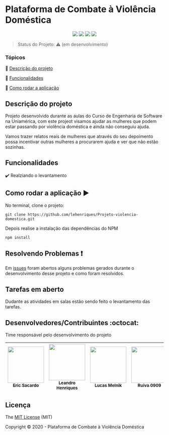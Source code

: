 <h1>Plataforma de Combate à Violência Doméstica</h1> 

<p align="center">
  <img src="https://img.shields.io/static/v1?label=react&message=framework&color=blue&style=for-the-badge&logo=REACT"/>
  <img src="http://img.shields.io/static/v1?label=License&message=MIT&color=green&style=for-the-badge"/>
  <img src="http://img.shields.io/static/v1?label=TESTES&message=%3E0&color=GREEN&style=for-the-badge"/>
   <img src="http://img.shields.io/static/v1?label=STATUS&message=EM%20DESENVOLVIMENTO&color=RED&style=for-the-badge"/>
   
</p>

> Status do Projeto: :warning: (em desenvolvimento)

### Tópicos 

:small_blue_diamond: [Descrição do projeto](#descrição-do-projeto)

:small_blue_diamond: [Funcionalidades](#funcionalidades)

:small_blue_diamond: [Como rodar a aplicação](#como-rodar-a-aplicação-arrow_forward)


## Descrição do projeto 

<p>Projeto desenvolvido durante as aulas do Curso de Engenharia de Software na Uniamérica, com este projeot visamos ajudar as mulheres que podem estar passando por violência doméstica e ainda não conseguiu ajuda.</p>
<p>Vamos trazer relatos reais de mulheres que através do seu depoimento possa incentivar outras mulheres a procurarem ajuda e ver que não estão sozinhas.</p> 

## Funcionalidades

:heavy_check_mark: Realziando o levantamento  

## Como rodar a aplicação :arrow_forward:

No terminal, clone o projeto: 

```
git clone https://github.com/lehenriques/Projeto-violencia-domestica.git
```

Depois realise a instalação das dependências do NPM
```
npm install
```


## Resolvendo Problemas :exclamation:

Em [issues]() foram abertos alguns problemas gerados durante o desenvolvimento desse projeto e como foram resolvidos. 

## Tarefas em aberto

Dudante as atividades em salas estão sendo feito o levantamento das tarefas.

## Desenvolvedores/Contribuintes :octocat:

Time responsável pelo desenvolvimento do projeto

| [<img src="https://avatars2.githubusercontent.com/u/70181734?s=400&u=071f7791bb03f8e102d835bdb9c2f0d3d24e8a34&v=4" width=115><br><sub>Eric Sacardo</sub>](https://github.com/EricSacardo) | [<img src="https://avatars2.githubusercontent.com/u/13022858?s=400&u=071f7791bb03f8e102d835bdb9c2f0d3d24e8a34&v=4" width=115><br><sub>Leandro Henriques</sub>](https://github.com/lehenriques) |  [<img src="https://avatars2.githubusercontent.com/u/69543063?s=400&u=071f7791bb03f8e102d835bdb9c2f0d3d24e8a34&v=4" width=115><br><sub>Lucas Melnik</sub>](https://github.com/LucasMelnik) |  [<img src="https://avatars2.githubusercontent.com/u/71674891?s=400&u=071f7791bb03f8e102d835bdb9c2f0d3d24e8a34&v=4" width=115><br><sub>Ruiva 0909</sub>](https://github.com/Ruiva0909) |
| :---: | :---: | :---: | :---:

## Licença 

The [MIT License]() (MIT)

Copyright :copyright: 2020 - Plataforma de Combate à Violência Doméstica